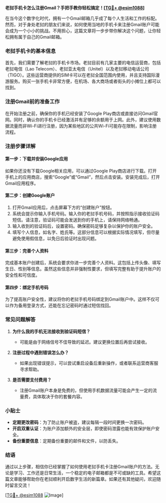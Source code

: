 **老挝手机卡怎么注册Gmail？手把手教你轻松搞定！[[TG💪+ @esim1088](https://t.me/s/esim1088)]**

在当今这个数字化时代，拥有一个Gmail邮箱几乎成了每个人生活和工作的标配。然而，对于身处老挝的朋友们来说，如何使用当地的手机卡来注册Gmail账户可能会成为一个小小的挑战。不用担心，这篇文章将一步步带你解决这个问题，让你轻松拥有属于自己的Gmail邮箱。

### 老挝手机卡的基本信息

首先，我们需要了解老挝的手机卡市场。老挝目前有几家主要的电信运营商，包括老挝电信（Lao Telecom）、老挝亚太电信（Unitel）以及老挝移动电话公司（TIGO）。这些运营商提供的SIM卡可以在老挝全国范围内使用，并且支持国际漫游服务。购买一张手机卡非常方便，在机场、各大商场或者街头的小摊位上都可以找到。

### 注册Gmail前的准备工作

在开始注册之前，确保你的手机已经安装了Google Play商店或直接访问Gmail官网。同时，确认你的手机卡已经激活并有足够的余额用于上网。此外，建议使用数据流量而非Wi-Fi进行注册，因为某些地区的公共Wi-Fi可能存在限制，影响注册流程。

### 注册步骤详解

#### 第一步：下载并安装Google应用

如果你还没有下载Google相关应用，可以通过Google Play商店进行下载。打开手机上的应用商店，搜索“Google”或“Gmail”，然后点击安装。安装完成后，打开Gmail应用程序。

#### 第二步：创建Google账户

1. 打开Gmail应用后，点击屏幕下方的“创建账户”按钮。
2. 系统会提示你输入手机号码。输入你的老挝手机号码，并按照指示接收验证码短信。请注意，验证码可能会发送到你的手机上，请保持网络畅通。
3. 输入收到的验证码后，设置密码。确保密码足够复杂以保护你的账户安全。
4. 填写个人信息，如名字、姓氏等。这部分信息可以根据实际情况填写，但尽量避免使用假信息，以免日后验证时出现问题。

#### 第三步：完善个人资料

完成基本账户创建后，系统会要求你进一步完善个人资料。这包括上传头像、填写生日、性别等信息。虽然这些信息并非强制性要求，但填写完整有助于提升账户的安全性和可信度。

#### 第四步：绑定手机号码

为了提高账户安全性，建议将你的老挝手机号码绑定到Gmail账户中。这样不仅可以作为备用登录方式，还能在忘记密码时通过短信找回。

### 常见问题解答

1. **为什么我的手机无法接收到验证码短信？**
   - 可能是由于网络信号不佳导致的延迟。建议更换位置后再尝试接收。
   
2. **注册过程中遇到错误怎么办？**
   - 如果出现错误提示，可以尝试重启设备后重新操作，或者联系运营商客服寻求帮助。

3. **是否需要支付费用？**
   - 注册Gmail账户本身是免费的，但使用手机数据流量可能会产生一定的流量费，具体取决于你的套餐内容。

### 小贴士

- **定期更改密码**：为了防止账户被盗，建议每隔一段时间更换一次密码。
- **开启双重认证**：为账户添加额外的安全层，即使密码泄露也能有效保护账户安全。
- **备份重要信息**：定期备份重要的邮件和文件，以防丢失。

### 结语

通过以上步骤，相信你已经掌握了如何使用老挝手机卡注册Gmail账户的方法。无论是学习、工作还是日常生活，一个稳定的电子邮箱都是不可或缺的工具。希望这篇文章能够帮助你在老挝顺利开启数字生活的新篇章。如果还有其他疑问，欢迎随时留言交流！

[[TG💪+ @esim1088](https://t.me/s/esim1088) ![Image](https://i.postimg.cc/4NQfJmqS/Snipaste-2025-05-13-00-14-12.png)]